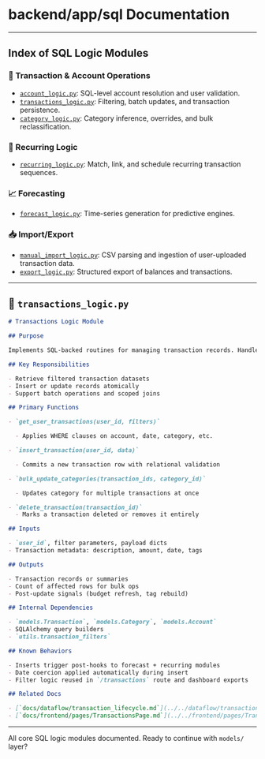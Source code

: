 # backend/app/sql Documentation

---

## Index of SQL Logic Modules

### 🧮 Transaction & Account Operations

- [`account_logic.py`](../../backend/app/sql/account_logic.py): SQL-level account resolution and user validation.
- [`transactions_logic.py`](../../backend/app/sql/transactions_logic.py): Filtering, batch updates, and transaction persistence.
- [`category_logic.py`](../../backend/app/sql/category_logic.py): Category inference, overrides, and bulk reclassification.

### 🔁 Recurring Logic

- [`recurring_logic.py`](../../backend/app/sql/recurring_logic.py): Match, link, and schedule recurring transaction sequences.

### 📈 Forecasting

- [`forecast_logic.py`](../../backend/app/sql/forecast_logic.py): Time-series generation for predictive engines.

### 📥 Import/Export

- [`manual_import_logic.py`](../../backend/app/sql/manual_import_logic.py): CSV parsing and ingestion of user-uploaded transaction data.
- [`export_logic.py`](../../backend/app/sql/export_logic.py): Structured export of balances and transactions.

---

## 📘 `transactions_logic.py`

```markdown
# Transactions Logic Module

## Purpose

Implements SQL-backed routines for managing transaction records. Handles inserts, updates, lookups, and rollups using direct SQL or ORM-based batch operations. Powers most of the backend workflows involving user transactions.

## Key Responsibilities

- Retrieve filtered transaction datasets
- Insert or update records atomically
- Support batch operations and scoped joins

## Primary Functions

- `get_user_transactions(user_id, filters)`

  - Applies WHERE clauses on account, date, category, etc.

- `insert_transaction(user_id, data)`

  - Commits a new transaction row with relational validation

- `bulk_update_categories(transaction_ids, category_id)`

  - Updates category for multiple transactions at once

- `delete_transaction(transaction_id)`
  - Marks a transaction deleted or removes it entirely

## Inputs

- `user_id`, filter parameters, payload dicts
- Transaction metadata: description, amount, date, tags

## Outputs

- Transaction records or summaries
- Count of affected rows for bulk ops
- Post-update signals (budget refresh, tag rebuild)

## Internal Dependencies

- `models.Transaction`, `models.Category`, `models.Account`
- SQLAlchemy query builders
- `utils.transaction_filters`

## Known Behaviors

- Inserts trigger post-hooks to forecast + recurring modules
- Date coercion applied automatically during insert
- Filter logic reused in `/transactions` route and dashboard exports

## Related Docs

- [`docs/dataflow/transaction_lifecycle.md`](../../dataflow/transaction_lifecycle.md)
- [`docs/frontend/pages/TransactionsPage.md`](../../frontend/pages/TransactionsPage.md)
```

---

All core SQL logic modules documented. Ready to continue with `models/` layer?
